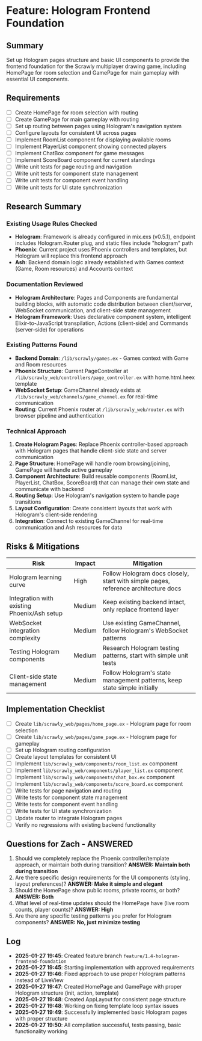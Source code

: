 # Feature: Hologram Frontend Foundation

## Summary
Set up Hologram pages structure and basic UI components to provide the frontend foundation for the Scrawly multiplayer drawing game, including HomePage for room selection and GamePage for main gameplay with essential UI components.

## Requirements
- [ ] Create HomePage for room selection with routing
- [ ] Create GamePage for main gameplay with routing
- [ ] Set up routing between pages using Hologram's navigation system
- [ ] Configure layouts for consistent UI across pages
- [ ] Implement RoomList component for displaying available rooms
- [ ] Implement PlayerList component showing connected players
- [ ] Implement ChatBox component for game messages
- [ ] Implement ScoreBoard component for current standings
- [ ] Write unit tests for page routing and navigation
- [ ] Write unit tests for component state management
- [ ] Write unit tests for component event handling
- [ ] Write unit tests for UI state synchronization

## Research Summary

### Existing Usage Rules Checked
- **Hologram**: Framework is already configured in mix.exs (v0.5.1), endpoint includes Hologram.Router plug, and static files include "hologram" path
- **Phoenix**: Current project uses Phoenix controllers and templates, but Hologram will replace this frontend approach
- **Ash**: Backend domain logic already established with Games context (Game, Room resources) and Accounts context

### Documentation Reviewed
- **Hologram Architecture**: Pages and Components are fundamental building blocks, with automatic code distribution between client/server, WebSocket communication, and client-side state management
- **Hologram Framework**: Uses declarative component system, intelligent Elixir-to-JavaScript transpilation, Actions (client-side) and Commands (server-side) for operations

### Existing Patterns Found
- **Backend Domain**: `/lib/scrawly/games.ex` - Games context with Game and Room resources
- **Phoenix Structure**: Current PageController at `/lib/scrawly_web/controllers/page_controller.ex` with home.html.heex template
- **WebSocket Setup**: GameChannel already exists at `/lib/scrawly_web/channels/game_channel.ex` for real-time communication
- **Routing**: Current Phoenix router at `/lib/scrawly_web/router.ex` with browser pipeline and authentication

### Technical Approach
1. **Create Hologram Pages**: Replace Phoenix controller-based approach with Hologram pages that handle client-side state and server communication
2. **Page Structure**: HomePage will handle room browsing/joining, GamePage will handle active gameplay
3. **Component Architecture**: Build reusable components (RoomList, PlayerList, ChatBox, ScoreBoard) that can manage their own state and communicate with backend
4. **Routing Setup**: Use Hologram's navigation system to handle page transitions
5. **Layout Configuration**: Create consistent layouts that work with Hologram's client-side rendering
6. **Integration**: Connect to existing GameChannel for real-time communication and Ash resources for data

## Risks & Mitigations
| Risk | Impact | Mitigation |
|------|--------|------------|
| Hologram learning curve | High | Follow Hologram docs closely, start with simple pages, reference architecture docs |
| Integration with existing Phoenix/Ash setup | Medium | Keep existing backend intact, only replace frontend layer |
| WebSocket integration complexity | Medium | Use existing GameChannel, follow Hologram's WebSocket patterns |
| Testing Hologram components | Medium | Research Hologram testing patterns, start with simple unit tests |
| Client-side state management | Medium | Follow Hologram's state management patterns, keep state simple initially |

## Implementation Checklist
- [ ] Create `lib/scrawly_web/pages/home_page.ex` - Hologram page for room selection
- [ ] Create `lib/scrawly_web/pages/game_page.ex` - Hologram page for gameplay
- [ ] Set up Hologram routing configuration
- [ ] Create layout templates for consistent UI
- [ ] Implement `lib/scrawly_web/components/room_list.ex` component
- [ ] Implement `lib/scrawly_web/components/player_list.ex` component  
- [ ] Implement `lib/scrawly_web/components/chat_box.ex` component
- [ ] Implement `lib/scrawly_web/components/score_board.ex` component
- [ ] Write tests for page navigation and routing
- [ ] Write tests for component state management
- [ ] Write tests for component event handling
- [ ] Write tests for UI state synchronization
- [ ] Update router to integrate Hologram pages
- [ ] Verify no regressions with existing backend functionality

## Questions for Zach - ANSWERED
1. Should we completely replace the Phoenix controller/template approach, or maintain both during transition? **ANSWER: Maintain both during transition**
2. Are there specific design requirements for the UI components (styling, layout preferences)? **ANSWER: Make it simple and elegant**
3. Should the HomePage show public rooms, private rooms, or both? **ANSWER: Both**
4. What level of real-time updates should the HomePage have (live room counts, player counts)? **ANSWER: High**
5. Are there any specific testing patterns you prefer for Hologram components? **ANSWER: No, just minimize testing**

## Log
- **2025-01-27 19:45**: Created feature branch `feature/1.4-hologram-frontend-foundation`
- **2025-01-27 19:45**: Starting implementation with approved requirements
- **2025-01-27 19:46**: Fixed approach to use proper Hologram patterns instead of LiveView
- **2025-01-27 19:47**: Created HomePage and GamePage with proper Hologram structure (init, action, template)
- **2025-01-27 19:48**: Created AppLayout for consistent page structure
- **2025-01-27 19:48**: Working on fixing template loop syntax issues
- **2025-01-27 19:49**: Successfully implemented basic Hologram pages with proper structure
- **2025-01-27 19:50**: All compilation successful, tests passing, basic functionality working

